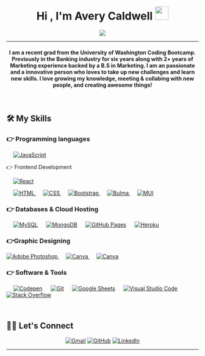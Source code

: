 
<h1 align="center">Hi , I'm Avery Caldwell <img src="https://media.giphy.com/media/hvRJCLFzcasrR4ia7z/giphy.gif" width="35"></h1>

<p align="center">
  <a href="https://github.com/DenverCoder1/readme-typing-svg"><img src="https://readme-typing-svg.herokuapp.com?lines=Web+Dev;Creative+Thinker;Always%20learning%20new%20things&center=true&width=500&height=50"></a>
</p>

<hr/>
<h4 align="center">I am a recent grad from the University of Washington Coding Bootcamp. Previously in the Banking industry for six years along with 2+ years of Marketing experience backed by a B.S in Marketing. I am an passionate and a innovative person who loves to take up new challenges and learn new skills. I love growing my knowledge, meeting & collabing with new people, and creating awesome things!</h4>
<br>


## 🛠️ My Skills

### 👉 Programming languages

<p align="left"> 

  &emsp;
  <a href="https://developer.mozilla.org/en-US/docs/Web/JavaScript" target="_blank"> 
     <img alt="JavaScript" src="https://img.shields.io/badge/JavaScript%20-%23F7DF1E.svg?logo=javascript&logoColor=black">
   </a>

 

 👉 Frontend Development
<p align="left"> 
  &emsp;
  <a href="https://react.dev" target="_blank">
    <img alt="React" src="https://img.shields.io/badge/React-8A2BE2.svg?logo=react">
  </a>
</p>
  &emsp; 
  <a href="https://www.w3.org/html/" target="_blank"> 
   <img alt="HTML" src="https://img.shields.io/badge/HTML5%20-%23E34F26.svg?logo=html5&logoColor=white">
  </a>   
  &emsp;
  <a href="https://www.w3schools.com/css/" target="_blank">
    <img alt="CSS" src="https://img.shields.io/badge/CSS%20-%231572B6.svg?logo=css3&logoColor=white">
  </a> 
   &emsp;
  <a href="https://getbootstrap.com" target="_blank"> 
    <img alt="Bootstrap" src="https://img.shields.io/badge/Bootstrap-%23563D7C.svg?style=flat&logo=bootstrap&logoColor=white"/>
  </a>
   &emsp;
  <a href="https://bulma.io/" target="_blank"> 
    <img alt="Bulma" src="https://img.shields.io/badge/Bulma%20-8A2BE2.svg?logo=bulma&logoColor=white"/>
  </a>
     &emsp;
  <a href="https://mui.com/" target="_blank"> 
    <img alt="MUI" src=" https://img.shields.io/badge/MUI%20-007FFF.svg?logo=bulma&logoColor=white"/>
  </a>
 


### 👉 Databases & Cloud Hosting
<p align="left">
  &emsp;
    <a href="https://www.mysql.com/"><img alt="MySQL" src="https://img.shields.io/badge/MySQL-%2300f.svg?&logo=mysql&logoColor=white"></a>
  &emsp;
    <a href="https://www.mongodb.com/"><img alt="MongoDB" src ="https://img.shields.io/badge/MongoDB%20-23F05033.svg?logo=MongoDB&logoColor=white"/></a>
  &emsp;
    <a href="https://www.github.com"><img alt="GitHub Pages" src="https://img.shields.io/badge/GitHub%20Pages-%23327FC7.svg?style=flat&llogo=github&logoColor=white"></a>
    &emsp;
    <a href="https://www.heroku.com/home"><img alt="Heroku" src="https://img.shields.io/badge/Heroku%20-00b56a.svg?logo=Heroku&logoColor=white
"></a>
 </p>
  
### 👉Graphic Designing
<p align="left">
  <a href="https://www.adobe.com" target="_blank"> 
    <img alt="Adobe Photoshop" src="https://img.shields.io/badge/AdobePhotoshop%20-red.svg?logo=AdobePhotoshop&logoColor=white"/>
  </a>
    &emsp;
  <a href="https://canva.com">
  	<img alt="Canva" src="https://img.shields.io/badge/Canva-%2300C4CC.svg?style=flat&logo=Canva&logoColor=white"/>
  </a>
    &emsp;
  <a href="#https://www.figma.com/">
  	<img alt="Canva" src="https://img.shields.io/badge/Figma%20-violet.svg?logo=figma&logoColor=white"/>
  </a>



 </p>

 ### 👉 Software & Tools
 
<p>
  &emsp;
    <a href="#"><img alt="Codepen" src="https://img.shields.io/badge/Codepen-000000.svg?logo=codepen&logoColor=white"></a>
  &emsp;
    <a href="#"><img alt="Git" src="https://img.shields.io/badge/Git%20-%23F05033.svg?logo=git&logoColor=white"></a>
  &emsp;
    <a href="#"><img alt="Google Sheets" src="https://img.shields.io/badge/Google%20Sheets%20-%2334A853.svg?logo=google%20sheets&logoColor=white"></a>
  &emsp;
    <a href="#"><img alt="Visual Studio Code" src="https://img.shields.io/badge/Visual%20Studio%20Code-0078d7.svg?logo=visual-studio-code&logoColor=white"></a>
  &emsp;
    <a href="#"><img alt="Stack Overflow" src="https://img.shields.io/badge/-Stack%20Overflow-FE7A16?logo=stack-overflow&logoColor=white"></a>
  &emsp;
</p>

<br/>

## 🙋‍♀️ Let's Connect
<p align="center">
	<a href="mailto:to.averycaldwell7@gmail.com"><img src="https://img.icons8.com/bubbles/50/000000/gmail.png" alt="Gmail"/></a>
	<a href="https://github.com/averycaldwell"><img src="https://img.icons8.com/bubbles/50/000000/github.png" alt="GitHub"/></a>
	<a href="https://linkedin.com/in/averycaldwell"><img src="https://img.icons8.com/bubbles/50/000000/linkedin.png" alt="LinkedIn"/></a>
	
</p>

<hr/>









